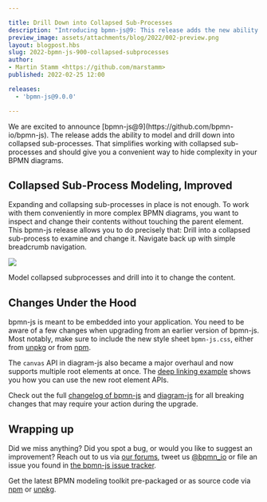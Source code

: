 ```yaml
---

title: Drill Down into Collapsed Sub-Processes
description: "Introducing bpmn-js@9: This release adds the new ability to conveniently model and drill down into collapsed sub-processes."
preview_image: assets/attachments/blog/2022/002-preview.png
layout: blogpost.hbs
slug: 2022-bpmn-js-900-collapsed-subprocesses
author:
- Martin Stamm <https://github.com/marstamm>
published: 2022-02-25 12:00

releases:
  - 'bpmn-js@9.0.0'

---
```


<p class="introduction">
  We are excited to announce [bpmn-js@9](https://github.com/bpmn-io/bpmn-js). The release adds the ability to model and drill down into collapsed sub-processes. That simplifies working with collapsed sub-processes and should give you a convenient way to hide complexity in your BPMN diagrams.
</p>

<!-- continue -->


## Collapsed Sub-Process Modeling, Improved

Expanding and collapsing sub-processes in place is not enough. To work with them conveniently in more complex BPMN diagrams, you want to inspect and change their contents without touching the parent element. This bpmn-js release allows you to do precisely that: Drill into a collapsed sub-process to examine and change it. Navigate back up with simple breadcrumb navigation.

<div class="figure full-size">
  <a href="https://demo.bpmn.io/">
    <img src="{{ assets }}/attachments/blog/2022/002-collapsed-subprocess-modeling.gif">
  </a>

  <p class="caption">
    Model collapsed subprocesses and drill into it to change the content.
  </p>
</div>


## Changes Under the Hood

bpmn-js is meant to be embedded into your application. You need to be aware of a few changes when upgrading from an earlier version of bpmn-js. Most notably, make sure to include the new style sheet `bpmn-js.css`, either from [unpkg](https://unpkg.com/bpmn-js/dist/assets/bpmn-js.css) or from [npm](https://www.npmjs.com/package/bpmn-js).

The `canvas` API in diagram-js also became a major overhaul and now supports multiple root elements at once. The [deep linking example](https://github.com/bpmn-io/bpmn-js-examples/tree/master/deep-linking) shows you how you can use the new root element APIs.

Check out the full [changelog of bpmn-js](https://github.com/bpmn-io/bpmn-js/blob/master/CHANGELOG.md#900) and [diagram-js](https://github.com/bpmn-io/diagram-js/blob/master/CHANGELOG.md#800) for all breaking changes that may require your action during the upgrade.


## Wrapping up

Did we miss anything? Did you spot a bug, or would you like to suggest an improvement? Reach out to us via [our forums](https://forum.bpmn.io/), tweet us [@bpmn_io](https://twitter.com/bpmn_io) or file an issue you found in [the bpmn-js issue tracker](https://github.com/bpmn-io/bpmn-js/issues).

Get the latest BPMN modeling toolkit pre-packaged or as source code via [npm](https://www.npmjs.com/package/bpmn-js) or [unpkg](https://unpkg.com/bpmn-js/).
